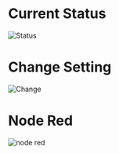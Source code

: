 # Current Status
![Status](https://github.com/rhrnakrkawk/IoTeam/assets/125804293/7ff795b5-976f-4238-937a-771fdf9dad84)


# Change Setting
![Change](https://github.com/rhrnakrkawk/IoTeam/assets/125804293/214e460c-cfc1-4abf-a613-78367253b2be)


# Node Red
![node red](https://github.com/rhrnakrkawk/IoTeam/assets/125804293/7d75f374-b331-4e04-a77d-b3d3ee2c9758)
